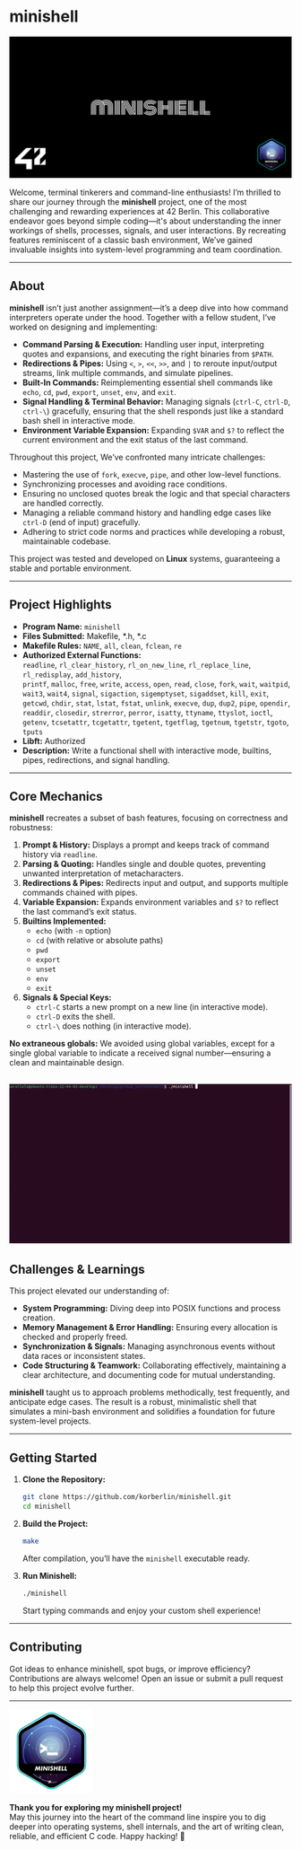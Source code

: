 
# minishell

![minishell Cover](imgs/cover-minishell.png)

Welcome, terminal tinkerers and command-line enthusiasts! I’m thrilled to share our journey through the **minishell** project, one of the most challenging and rewarding experiences at 42 Berlin. This collaborative endeavor goes beyond simple coding—it's about understanding the inner workings of shells, processes, signals, and user interactions. By recreating features reminiscent of a classic bash environment, We’ve gained invaluable insights into system-level programming and team coordination.


---

## About

**minishell** isn’t just another assignment—it’s a deep dive into how command interpreters operate under the hood. Together with a fellow student, I’ve worked on designing and implementing:

- **Command Parsing & Execution:** Handling user input, interpreting quotes and expansions, and executing the right binaries from `$PATH`.
- **Redirections & Pipes:** Using `<`, `>`, `<<`, `>>`, and `|` to reroute input/output streams, link multiple commands, and simulate pipelines.
- **Built-In Commands:** Reimplementing essential shell commands like `echo`, `cd`, `pwd`, `export`, `unset`, `env`, and `exit`.
- **Signal Handling & Terminal Behavior:** Managing signals (`ctrl-C`, `ctrl-D`, `ctrl-\`) gracefully, ensuring that the shell responds just like a standard bash shell in interactive mode.
- **Environment Variable Expansion:** Expanding `$VAR` and `$?` to reflect the current environment and the exit status of the last command.

Throughout this project, We’ve confronted many intricate challenges:
- Mastering the use of `fork`, `execve`, `pipe`, and other low-level functions.
- Synchronizing processes and avoiding race conditions.
- Ensuring no unclosed quotes break the logic and that special characters are handled correctly.
- Managing a reliable command history and handling edge cases like `ctrl-D` (end of input) gracefully.
- Adhering to strict code norms and practices while developing a robust, maintainable codebase.

This project was tested and developed on **Linux** systems, guaranteeing a stable and portable environment.

---

## Project Highlights

- **Program Name:** `minishell`
- **Files Submitted:** Makefile, *.h, *.c
- **Makefile Rules:** `NAME`, `all`, `clean`, `fclean`, `re`
- **Authorized External Functions:**  
  `readline`, `rl_clear_history`, `rl_on_new_line`, `rl_replace_line`, `rl_redisplay`, `add_history`,  
  `printf`, `malloc`, `free`, `write`, `access`, `open`, `read`, `close`, `fork`, `wait`, `waitpid`, `wait3`, `wait4`, `signal`, `sigaction`, `sigemptyset`, `sigaddset`, `kill`, `exit`, `getcwd`, `chdir`, `stat`, `lstat`, `fstat`, `unlink`, `execve`, `dup`, `dup2`, `pipe`, `opendir`, `readdir`, `closedir`, `strerror`, `perror`, `isatty`, `ttyname`, `ttyslot`, `ioctl`, `getenv`, `tcsetattr`, `tcgetattr`, `tgetent`, `tgetflag`, `tgetnum`, `tgetstr`, `tgoto`, `tputs`
- **Libft:** Authorized
- **Description:** Write a functional shell with interactive mode, builtins, pipes, redirections, and signal handling.

---

## Core Mechanics

**minishell** recreates a subset of bash features, focusing on correctness and robustness:

1. **Prompt & History:** Displays a prompt and keeps track of command history via `readline`.
2. **Parsing & Quoting:** Handles single and double quotes, preventing unwanted interpretation of metacharacters.
3. **Redirections & Pipes:** Redirects input and output, and supports multiple commands chained with pipes.
4. **Variable Expansion:** Expands environment variables and `$?` to reflect the last command’s exit status.
5. **Builtins Implemented:**
   - `echo` (with `-n` option)
   - `cd` (with relative or absolute paths)
   - `pwd`
   - `export`
   - `unset`
   - `env`
   - `exit`
6. **Signals & Special Keys:**
   - `ctrl-C` starts a new prompt on a new line (in interactive mode).
   - `ctrl-D` exits the shell.
   - `ctrl-\` does nothing (in interactive mode).
   
**No extraneous globals:** We avoided using global variables, except for a single global variable to indicate a received signal number—ensuring a clean and maintainable design.


![Minishell Demo](imgs/minishell.gif)
---

## Challenges & Learnings

This project elevated our understanding of:
- **System Programming:** Diving deep into POSIX functions and process creation.
- **Memory Management & Error Handling:** Ensuring every allocation is checked and properly freed.
- **Synchronization & Signals:** Managing asynchronous events without data races or inconsistent states.
- **Code Structuring & Teamwork:** Collaborating effectively, maintaining a clear architecture, and documenting code for mutual understanding.

**minishell** taught us to approach problems methodically, test frequently, and anticipate edge cases. The result is a robust, minimalistic shell that simulates a mini-bash environment and solidifies a foundation for future system-level projects.

---

## Getting Started

1. **Clone the Repository:**
   ```bash
   git clone https://github.com/korberlin/minishell.git
   cd minishell
   ```

2. **Build the Project:**
   ```bash
   make
   ```
   After compilation, you’ll have the `minishell` executable ready.

3. **Run Minishell:**
   ```bash
   ./minishell
   ```
   Start typing commands and enjoy your custom shell experience!

---

## Contributing

Got ideas to enhance minishell, spot bugs, or improve efficiency? Contributions are always welcome! Open an issue or submit a pull request to help this project evolve further.

---

![minishell Passed](imgs/minishelle.png)

**Thank you for exploring my minishell project!**  
May this journey into the heart of the command line inspire you to dig deeper into operating systems, shell internals, and the art of writing clean, reliable, and efficient C code. Happy hacking! 🎉
